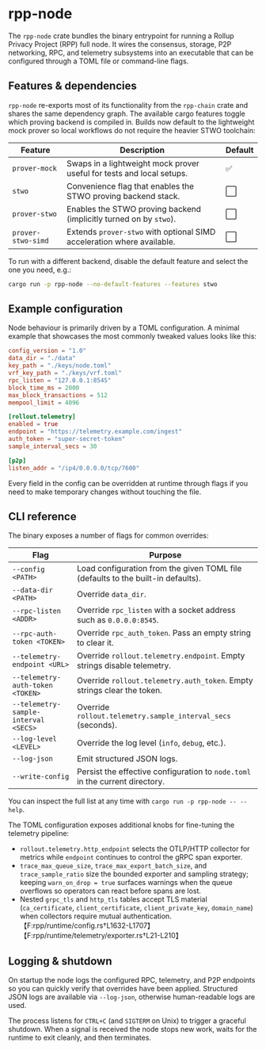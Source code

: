 # rpp-node

The `rpp-node` crate bundles the binary entrypoint for running a Rollup Privacy
Project (RPP) full node. It wires the consensus, storage, P2P networking, RPC,
and telemetry subsystems into an executable that can be configured through a
TOML file or command-line flags.

## Features & dependencies

`rpp-node` re-exports most of its functionality from the `rpp-chain` crate and
shares the same dependency graph. The available cargo features toggle which
proving backend is compiled in. Builds now default to the lightweight mock
prover so local workflows do not require the heavier STWO toolchain:

| Feature            | Description                                                          | Default |
| ------------------ | -------------------------------------------------------------------- | ------- |
| `prover-mock`      | Swaps in a lightweight mock prover useful for tests and local setups. | ✅      |
| `stwo`             | Convenience flag that enables the STWO proving backend stack.         | ⬜️      |
| `prover-stwo`      | Enables the STWO proving backend (implicitly turned on by `stwo`).    | ⬜️      |
| `prover-stwo-simd` | Extends `prover-stwo` with optional SIMD acceleration where available. | ⬜️      |

To run with a different backend, disable the default feature and select the one
you need, e.g.:

```bash
cargo run -p rpp-node --no-default-features --features stwo
```

## Example configuration

Node behaviour is primarily driven by a TOML configuration. A minimal example
that showcases the most commonly tweaked values looks like this:

```toml
config_version = "1.0"
data_dir = "./data"
key_path = "./keys/node.toml"
vrf_key_path = "./keys/vrf.toml"
rpc_listen = "127.0.0.1:8545"
block_time_ms = 2000
max_block_transactions = 512
mempool_limit = 4096

[rollout.telemetry]
enabled = true
endpoint = "https://telemetry.example.com/ingest"
auth_token = "super-secret-token"
sample_interval_secs = 30

[p2p]
listen_addr = "/ip4/0.0.0.0/tcp/7600"
```

Every field in the config can be overridden at runtime through flags if you need
to make temporary changes without touching the file.

## CLI reference

The binary exposes a number of flags for common overrides:

| Flag | Purpose |
| ---- | ------- |
| `--config <PATH>` | Load configuration from the given TOML file (defaults to the built-in defaults).
| `--data-dir <PATH>` | Override `data_dir`.
| `--rpc-listen <ADDR>` | Override `rpc_listen` with a socket address such as `0.0.0.0:8545`.
| `--rpc-auth-token <TOKEN>` | Override `rpc_auth_token`. Pass an empty string to clear it.
| `--telemetry-endpoint <URL>` | Override `rollout.telemetry.endpoint`. Empty strings disable telemetry.
| `--telemetry-auth-token <TOKEN>` | Override `rollout.telemetry.auth_token`. Empty strings clear the token.
| `--telemetry-sample-interval <SECS>` | Override `rollout.telemetry.sample_interval_secs` (seconds).
| `--log-level <LEVEL>` | Override the log level (`info`, `debug`, etc.).
| `--log-json` | Emit structured JSON logs.
| `--write-config` | Persist the effective configuration to `node.toml` in the current directory.

You can inspect the full list at any time with `cargo run -p rpp-node -- --help`.

The TOML configuration exposes additional knobs for fine-tuning the telemetry pipeline:

- `rollout.telemetry.http_endpoint` selects the OTLP/HTTP collector for metrics while `endpoint` continues to control the gRPC span exporter.
- `trace_max_queue_size`, `trace_max_export_batch_size`, and `trace_sample_ratio` size the bounded exporter and sampling strategy; keeping `warn_on_drop = true` surfaces warnings when the queue overflows so operators can react before spans are lost.
- Nested `grpc_tls` and `http_tls` tables accept TLS material (`ca_certificate`, `client_certificate`, `client_private_key`, `domain_name`) when collectors require mutual authentication.【F:rpp/runtime/config.rs†L1632-L1707】【F:rpp/runtime/telemetry/exporter.rs†L21-L210】

## Logging & shutdown

On startup the node logs the configured RPC, telemetry, and P2P endpoints so you
can quickly verify that overrides have been applied. Structured JSON logs are
available via `--log-json`, otherwise human-readable logs are used.

The process listens for `CTRL+C` (and `SIGTERM` on Unix) to trigger a graceful
shutdown. When a signal is received the node stops new work, waits for the
runtime to exit cleanly, and then terminates.
